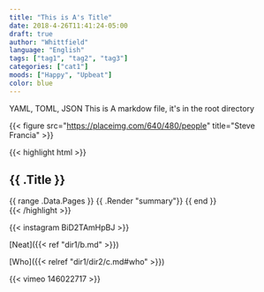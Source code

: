 ```yaml
---
title: "This is A's Title"
date: 2018-4-26T11:41:24-05:00
draft: true
author: "Whittfield"
language: "English"
tags: ["tag1", "tag2", "tag3"]
categories: ["cat1"]
moods: ["Happy", "Upbeat"]
color: blue
---
```


YAML, TOML, JSON
This is A markdow file, it's in the root directory


{{< figure src="https://placeimg.com/640/480/people" title="Steve Francia" >}}


{{< highlight html >}}
<section id="main">
  <div>
   <h1 id="title">{{ .Title }}</h1>
    {{ range .Data.Pages }}
        {{ .Render "summary"}}
    {{ end }}
  </div>
</section>
{{< /highlight >}}


{{< instagram BiD2TAmHpBJ >}}

[Neat]({{< ref "dir1/b.md" >}})

[Who]({{< relref "dir1/dir2/c.md#who" >}})

{{< vimeo 146022717 >}}
